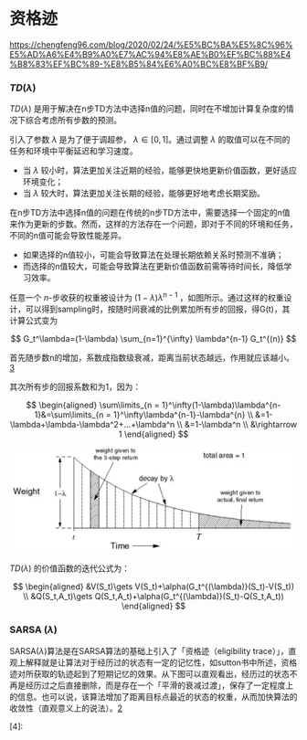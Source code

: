 

<!--
 * @version:
 * @Author:  StevenJokess（蔡舒起） https://github.com/StevenJokess
 * @Date: 2023-03-17 05:15:29
 * @LastEditors:  StevenJokess（蔡舒起） https://github.com/StevenJokess
 * @LastEditTime: 2023-05-25 00:09:44
 * @Description:
 * @Help me: 如有帮助，请赞助，失业3年了。![支付宝收款码](https://github.com/StevenJokess/d2rl/blob/master/img/%E6%94%B6.jpg)
 * @TODO::
 * @Reference:
-->
# 资格迹

https://chengfeng96.com/blog/2020/02/24/%E5%BC%BA%E5%8C%96%E5%AD%A6%E4%B9%A0%E7%AC%94%E8%AE%B0%EF%BC%88%E4%B8%83%EF%BC%89-%E8%B5%84%E6%A0%BC%E8%BF%B9/

### $TD(\lambda)$

$TD(\lambda)$ 是用于解决在n步TD方法中选择n值的问题，同时在不增加计算复杂度的情况下综合考虑所有步数的预测。

引入了参数 $\lambda$ 是为了便于调超参， $\lambda \in [0,1]$。通过调整 $\lambda$ 的取值可以在不同的任务和环境中平衡延迟和学习速度。
- 当  $\lambda$ 较小时，算法更加关注近期的经验，能够更快地更新价值函数，更好适应环境变化；
- 当 $\lambda$ 较大时，算法更加关注长期的经验，能够更好地考虑长期奖励。

在n步TD方法中选择n值的问题在传统的n步TD方法中，需要选择一个固定的n值来作为更新的步数。然而，这样的方法存在一个问题，即对于不同的环境和任务，不同的n值可能会导致性能差异。
- 如果选择的n值较小，可能会导致算法在处理长期依赖关系时预测不准确；
- 而选择的n值较大，可能会导致算法在更新价值函数前需等待时间长，降低学习效率。

任意一个 $n$-步收获的权重被设计为 $(1-\lambda) \lambda^{n-1}$ ，如图所示。通过这样的权重设计，可以得到sampling时，按随时间衰减的比例累加所有步的回报，得G(t)，其计算公式变为

$$
G_t^\lambda=(1-\lambda) \sum_{n=1}^{\infty} \lambda^{n-1} G_t^{(n)}
$$

首先随步数n的增加，系数成指数级衰减，距离当前状态越远，作用就应该越小。[3]

其次所有步的回报系数和为1，因为：

$$
\begin{aligned} \sum\limits_{n = 1}^\infty(1-\lambda)\lambda^{n-1}&=\sum\limits_{n = 1}^\infty\lambda^{n-1}-\lambda^{n} \\ &=1-\lambda+\lambda-\lambda^2+...+\lambda^n \\ &=1-\lambda^n \\ &\rightarrow 1 \end{aligned}
$$

![TD(lambda)图](../../img/TD(lambda).png)

$TD(\lambda)$ 的价值函数的迭代公式为：

$$
\begin{aligned} &V(S_t)\gets V(S_t)+\alpha(G_t^{(\lambda)}(S_t)-V(S_t)) \\ &Q(S_t,A_t)\gets Q(S_t,A_t)+\alpha(G_t^{(\lambda)}(S_t)-Q(S_t,A_t)) \end{aligned}
$$

### SARSA ($\lambda$)

SARSA($\lambda$)算法是在SARSA算法的基础上引入了「资格迹（eligibility trace）」，直观上解释就是让算法对于经历过的状态有一定的记忆性，如sutton书中所述，资格迹对所获取的轨迹起到了短期记忆的效果。从下图可以直观看出，经历过的状态不再是经历过之后直接删除，而是存在一个「平滑的衰减过渡」，保存了一定程度上的信息。也可以说，该算法增加了距离目标点最近的状态的权重，从而加快算法的收敛性（直观意义上的说法）。[2]

[2]: https://yuancl.github.io/2019/01/28/rl/%E4%B8%8D%E5%9F%BA%E4%BA%8E%E6%A8%A1%E5%9E%8B%E7%9A%84%E9%A2%84%E6%B5%8B/
[3]: https://www.zhihu.com/question/480946038/answer/2374280417
[4]:
